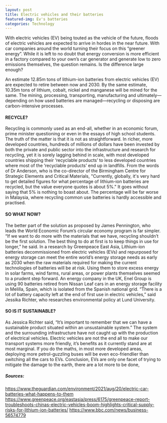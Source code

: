 ```yaml
---
layout: post
title: Electric vehicles and their batteries
featured-img: Ev's batteries
categories: Technology
---
```


With electric vehicles (EV) being touted as the vehicle of the future, floods of electric vehicles are expected to arrive in hordes in the near future. With car companies around the world turning their focus on this “greener energy”. While it is left to no doubt that energy conversion is more efficient in a factory compared to your own’s car generator and generate low to zero emissions themselves, the question remains. Is the difference large enough?

 
An estimate 12.85m tons of lithium-ion batteries from electric vehicles (EV) are expected to retire between now and 2030. By the same estimate, 10.35m tons of lithium, cobalt, nickel and manganese will be mined for the same. The mining, processing, transporting, manufacturing and ultimately—depending on how used batteries are managed—recycling or disposing are carbon-intensive processes. 

#### RECYCLE?
Recycling is commonly used as an end-all, whether in an economic forum, prime minister questioning or even in the essays of high school students. The truth of the matter is that it is not as straightforward. In richer, more developed countries, hundreds of millions of dollars have been invested by both the private and public sector into the infrastructure and research for recycling, yet it is sorely lagging behind in scale, with most developed countries shipping their ‘recyclable products’ to less developed countries where most of the ‘recyclable products’ end up in landfills. From the words of Dr Anderson, who is the co-director of the Birmingham Centre for Strategic Elements and Critical Materials, "Currently, globally, it's very hard to get detailed figures for what percentage of lithium-ion batteries are recycled, but the value everyone quotes is about 5%." It goes without saying that 5% is nothing to boast about. The percentage will be far worse in Malaysia, where recycling common use batteries is hardly accessible and practised. 

#### SO WHAT NOW?
The better part of the solution as proposed by James Pennington, who leads the World Economic Forum’s circular economy program is far simpler. “If we want to do more with the materials that we have, recycling shouldn’t be the first solution. The best thing to do at first is to keep things in use for longer,” he said. In a research by Greenpeace East Asia, Lithium-ion batteries decommissioned from electric vehicles (EVs) and repurposed for energy storage can meet the entire world’s energy storage needs as early as 2030 when the raw materials required for making the current technologies of batteries will be at risk. Using them to store excess energy in solar farms, wind farms, rural areas, or power plants themselves seemed to a prudent step forward. An energy company in the UK, Enel Group is using 90 batteries retired from Nissan Leaf cars in an energy storage facility in Melilla, Spain, which is isolated from the Spanish national grid. “There is a lot of battery capacity left at the end of first use in electric vehicles,” said Jessika Richter, who researches environmental policy at Lund University.

#### SO IS IT SUSTAINABLE?
As Jessica Richter said, “It’s important to remember that we can have a sustainable product situated within an unsustainable system.” The system and the surrounding infrastructure have not caught up with the production of electrical vehicles. Electric vehicles are not the end all to make our transport systems more friendly, it’s benefits as it currently stand are at most marginal. If you do the maths, in most more developed areas, deploying more petrol-guzzling buses will be even eco-friendlier than switching all the cars to EVs. Conclusion, EVs are only one facet of trying to mitigate the damage to the earth, there are a lot more to be done,






##### Sources: 
https://www.theguardian.com/environment/2021/aug/20/electric-car-batteries-what-happens-to-them
https://www.greenpeace.org/eastasia/press/6175/greenpeace-report-troubleshoots-chinas-electric-vehicles-boom-highlights-critical-supply-risks-for-lithium-ion-batteries/
https://www.bbc.com/news/business-56574779


